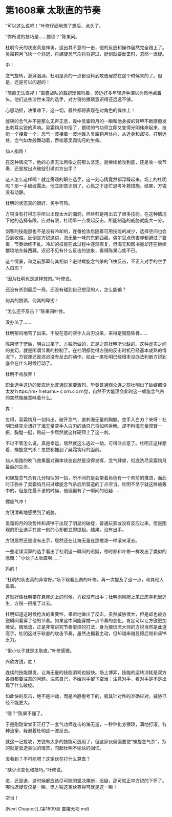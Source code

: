 # 第1608章 太耿直的节奏

“可以这么说吧！”叶修仔细地想了想后，点头了。

“你所说的技巧是……猥琐？”陈果问。

杜明今天的状态真是神勇，这出其不意的一击，他的反应和操作居然完全跟上了。吴霜钩月飞快一个斜退，将螺旋念气杀将将避过，挺剑就要反击时，忽然一迟疑。

中！

念气旋转，澎湃汹涌，杜明是真的一点都没料到攻击居然在这个时候来的了。但是，还是可以闪避的！

“简直无法直视！”雷霆战队的戴妍琦惊叫着，旁边好多年轻选手深以为然地点着头。他们这些涉世未深的选手，对方锐的猥琐意识得还远远不够。

心思动摇，决策难下，这一切，最终都将表现在对角色的操作上！

旋转的念气并不是那么无声无息，轰中吴霜钩月的一瞬和他身披的轻甲不断摩擦发出刺耳尖锐的声响。吴霜钩月中招了，猥琐的气功师立即又变得光明伟岸起来，技能一个接着一个，念气一波接着一波地轰入吴霜钩月体内，从近身和*图*书，打到远处，念气如龙般舞动着，吞噬着吴霜钩月的生命。

仙人指路！

在这种情况下，他的心思无法再像之前那么坚定。是继续抢攻到底，还是收一收节奏，还是放出点破绽引诱对方出手？

这人怎么这样啊！就连旁观的职业选手，这一刻心情竟然都浮躁起来。场上的杜明呢？那一手破绽露出，他立即意识到了，心慌之下连忙思考补救措施，结果，方锐没有动静。

杜明的状态真的很好，炙手可热。

方锐没有打得忘乎所以出现太大的漏洞，但终归是用出去了很多技能。在这种情况下他的选择有限，应对有限，杜明早一点发起反击，所能制造的威胁就能大一分。

剑客的技能那也不是没有冷却的，连番抢攻后随着可用技能的减少，选择空间也会受到收缩。反倒是方锐这边，海无量一味的东躲西藏，偶尔受点伤害却都避过了要害，节奏始终不乱。冷却的技能在此过程中逐渐恢复，但海无和图书量却还在继续猥琐地东躲西藏，迟迟不见有什么反击的迹象，看得陈果心焦不已。

这个情景，和之前那幕何其相似？避过螺旋念气杀的飞快反击，不正入对手的空手入白刃？

“因为杜明也是这样想的。”叶修说。

还没有杀到最后一局，还没有碰到自己想见的人，怎么能输？

何其的猥琐，何其的卑劣！

“怎么还不反击？”陈果问叶修。

没办法了……

杜明郁闷地骂了出来。千般在意的空手入白刃没来，来得是钢筋铁骨……

陈果愣了愣后，明白过来了。方锐所做的，正是之前杜明所欠缺的。这种虚实之间的变幻，就是所谓节奏的控制了。在杜明都觉得方锐的反击时机已经基本成熟的情况下，方锐却还是迟迟没有反击的动作，如此一来杜明已经根本没办法判断方锐到底会在什么时候行动了。

杜明不肯放弃！

职业选手这边的反应远比普通玩家要激烈。毕竟普通观众连之前杜明出了破绽都没太发ｈttps://m•ｈetushu•ｃoｍ.cｏｍ觉，自然不大能理会此时这一螺旋念气杀的突然施展意味着什么。

靠！

忽得，吴霜钩月一剑抖出，破开念气，直刺海无量的胸膛。空手入白刃？来呀！杜明已经完全想好了海无量空手入白刃的话自己将如何拆解。却不料海无量双臂一振，胸膛一挺，跨前一步居然就这样硬顶上了这一刺。

不过不管怎么说，真是幸运，居然就这么逃过一劫，可得注点意了。杜明正这样想着，螺旋念气杀！忽然都推到了吴霜钩月的面前。

仙人指路的吹飞效果面对霸体状态自然是没得发挥，念气肆虐，彻底洗尽吴霜钩月最后的生命。

和螺旋念气杀有几分相似的一招，所不同的是会带着角色有一个向前的推进，而此时正弥补了吴霜钩月闪过螺旋念气杀后所营造的丁点空当。杜明不至于就这样被轰中的，但是在最不该的时候，他偏偏有了一瞬间的迟疑……

螺旋气冲！

方锐清晰地感受到了威胁。

吴霜钩月的攻势终和*图*书于出现了明显的破绽，普通玩家或没有反应过来，但是围观的职业选手在这一刻的心却都立即提起。结果，没有出手。

方锐居然还是没有出手，居然还在让海无量在那撒泼一样滚来滚去。

一些老谋深算的选手看出了杜明这一瞬间的迟疑，顿时都和叶修一样发出了类似的感慨：“小伙子太耿直啊……”

妈的！

“杜明的状态真的非常好。”场下观看比赛的叶修，再一次提及了这一点，和其他人说着。

这就好像杜明攀在悬崖边上的时候，方锐没有出手；杜明刚刚爬上来正庆幸死里逃生，方锐一把推了过去。

杜明知道这时候抢攻的重要性，果断地做出了反击，虽然威胁很大，但是却也被方锐瞬间看穿了他的节奏。如果这中间能穿插一点节奏的变化，肯定可以让方锐更加难受。猥琐流，正是非常讲究节奏掌控的打法，身为猥琐流大师的方锐当然是此道高手。杜明这过于耿直的攻击节奏，虽然占据着主动，但却越来越显得后继和*图*书乏力。

“但小伙子就是太耿直。”叶修感慨。

兴欣方锐，胜！

连续的技能爆发，让海无量的技能消耗也挺快。场上博弈，技能的运转消耗是双方各自都要注意的问题。注意自己，不给对手留下空当；注意对手，看对手是不是出现了什么破绽。

如此快的反击，绝不是冲动，而是冷静思考下的，极其针对性的准确应对，威胁已经不能更大。

“嗯？”陈果不懂了。

于是刚刚堂堂正正打了一套气功师连击的海无量，一秒钟化身猥琐，满地打滚，各种流窜，躲避着杜明这一波反击。

就这一记抢攻，方锐有太多的技能可选用了，但这家伙偏偏要使“螺旋念气杀”，为的就是营造类似的情景，勾起杜明不愉快的回忆。

没看到？不可能吧？这家伙在打什么算盘？

“缺少点变化和技巧。”叶修说。

进，还是退，这时候都应该尽可能的坚决果断，迟疑，那可就正中方锐的下怀了。哪怕迟疑仅仅是一瞬，但方锐这家伙等得可就是这一瞬！

空当！



[Next Chapter](./第1609章 直接无视.md)